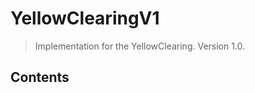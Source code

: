 # YellowClearingV1

> Implementation for the YellowClearing. Version 1.0.

## Contents
<!-- START doctoc -->
<!-- END doctoc -->
